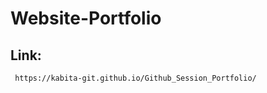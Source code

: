 # Website-Portfolio
## Link:
  ```sh
   https://kabita-git.github.io/Github_Session_Portfolio/
   ``` 
